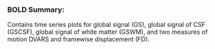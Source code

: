 ### BOLD Summary: 

Contains time series plots for global signal (GS), global signal of CSF (GSCSF), global signal of white matter (GSWM), and two measures of motion DVARS and framewise displacement (FD).